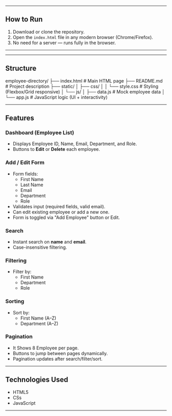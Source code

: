 
---

## How to Run

1. Download or clone the repository.
2. Open the `index.html` file in any modern browser (Chrome/Firefox).
3. No need for a server — runs fully in the browser.

---
---
## Structure

employee-directory/
├── index.html # Main HTML page
├── README.md # Project description
├── static/
│ ├── css/
│ │ └── style.css # Styling (Flexbox/Grid responsive)
│ └── js/
│ ├── data.js # Mock employee data
│ └── app.js # JavaScript logic (UI + interactivity)

---

## Features

### Dashboard (Employee List)

- Displays Employee ID, Name, Email, Department, and Role.
- Buttons to **Edit** or **Delete** each employee.

### Add / Edit Form

- Form fields:
  - First Name
  - Last Name
  - Email
  - Department
  - Role
- Validates input (required fields, valid email).
- Can edit existing employee or add a new one.
- Form is toggled via "Add Employee" button or Edit.

### Search

- Instant search on **name** and **email**.
- Case-insensitive filtering.

### Filtering

- Filter by:
  - First Name
  - Department
  - Role

### Sorting

- Sort by:
  - First Name (A–Z)
  - Department (A–Z)

### Pagination

- It Shows 8 Employee per page.
- Buttons to jump between pages dynamically.
- Pagination updates after search/filter/sort.

---

## Technologies Used

- HTML5
- CSs 
- JavaScript

---



